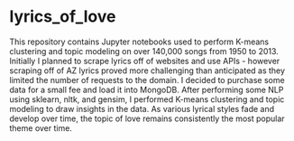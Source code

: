 # lyrics_of_love

This repository contains Jupyter notebooks used to perform K-means clustering and topic modeling on over 140,000 songs from 1950 to 2013. Initially I planned to scrape lyrics off of websites and use APIs - however scraping off of AZ lyrics proved more challenging than anticipated as they limited the number of requests to the domain. I decided to purchase some data for a small fee and load it into MongoDB. After performing some NLP using sklearn, nltk, and gensim, I performed K-means clustering and topic modeling to draw insights in the data. As various lyrical styles fade and develop over time, the topic of love remains consistently the most popular theme over time.  
